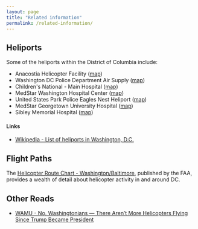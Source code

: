 ```yaml
---
layout: page
title: "Related information"
permalink: /related-information/
---
```



## Heliports 

Some of the heliports within the District of Columbia include: 

* Anacostia Helicopter Facility ([map](https://goo.gl/maps/qTw6Qk1CY992))
* Washington DC Police Department Air Supply ([map](https://goo.gl/maps/yMAmPoh54zs))
* Children's National - Main Hospital ([map](https://goo.gl/maps/K895Z35sWAm))
* MedStar Washington Hospital Center ([map](https://goo.gl/maps/GB2b2LcSPxp))
* United States Park Police Eagles Nest Heliport ([map](https://goo.gl/maps/S88Caxh5zDu))
* MedStar Georgetown University Hospital ([map](https://www.google.com/maps/place/38%C2%B054'37.8%22N+77%C2%B004'39.5%22W/@38.9105664,-77.0775769,309m/data=!3m1!1e3!4m5!3m4!1s0x0:0x0!8m2!3d38.910495!4d-77.077644?hl=en))
* Sibley Memorial Hospital ([map](https://goo.gl/maps/ctrW3GEqBdk))

#### Links 

* [Wikipedia - List of heliports in Washington, D.C.](https://en.wikipedia.org/wiki/List_of_heliports_in_Washington,_D.C.)


## Flight Paths 

The [Helicopter Route Chart - Washington/Baltimore](https://aeronav.faa.gov/visual/09-08-2022/pdfs/Balt-Wash_Heli.pdf), published by the FAA, provides a wealth of detail about helicopter activity in and around DC.  

## Other Reads

* [WAMU - No, Washingtonians — There Aren’t More Helicopters Flying Since Trump Became President](https://wamu.org/story/17/08/29/no-washingtonians-arent-helicopters-flying-since-trump-became-president/)
